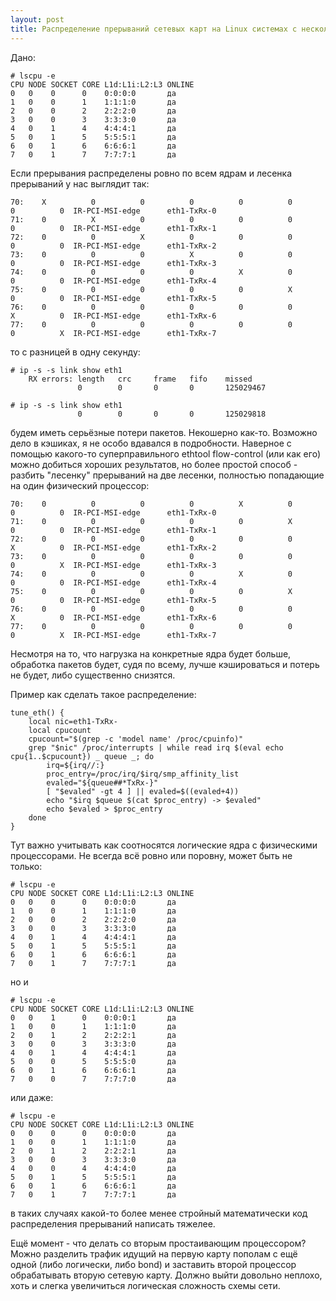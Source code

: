 ```yaml
---
layout: post
title: Распределение прерываний сетевых карт на Linux системах с несколькими физическими процессорами
---
```


Дано:

```
# lscpu -e
CPU NODE SOCKET CORE L1d:L1i:L2:L3 ONLINE
0   0    0      0    0:0:0:0       да
1   0    0      1    1:1:1:0       да
2   0    0      2    2:2:2:0       да
3   0    0      3    3:3:3:0       да
4   0    1      4    4:4:4:1       да
5   0    1      5    5:5:5:1       да
6   0    1      6    6:6:6:1       да
7   0    1      7    7:7:7:1       да
```

Если прерывания распределены ровно по всем ядрам и лесенка прерываний у нас выглядит так:

```
70:    X          0          0          0          0          0          0          0  IR-PCI-MSI-edge      eth1-TxRx-0
71:    0          X          0          0          0          0          0          0  IR-PCI-MSI-edge      eth1-TxRx-1
72:    0          0          X          0          0          0          0          0  IR-PCI-MSI-edge      eth1-TxRx-2
73:    0          0          0          X          0          0          0          0  IR-PCI-MSI-edge      eth1-TxRx-3
74:    0          0          0          0          X          0          0          0  IR-PCI-MSI-edge      eth1-TxRx-4
75:    0          0          0          0          0          X          0          0  IR-PCI-MSI-edge      eth1-TxRx-5
76:    0          0          0          0          0          0          X          0  IR-PCI-MSI-edge      eth1-TxRx-6
77:    0          0          0          0          0          0          0          X  IR-PCI-MSI-edge      eth1-TxRx-7
```

то с разницей в одну секунду:

```
# ip -s -s link show eth1
    RX errors: length   crc     frame   fifo    missed
               0        0       0       0       125029467

# ip -s -s link show eth1
               0        0       0       0       125029818
```

будем иметь серьёзные потери пакетов. Некошерно как-то. Возможно дело в кэшиках, я не особо вдавался в подробности. Наверное с помощью какого-то суперправильного ethtool flow-control (или как его) можно добиться хороших результатов, но более простой способ - разбить "лесенку" прерываний на две лесенки, полностью попадающие на один физический процессор:

```
70:    0          0          0          0          X          0          0          0  IR-PCI-MSI-edge      eth1-TxRx-0
71:    0          0          0          0          0          X          0          0  IR-PCI-MSI-edge      eth1-TxRx-1
72:    0          0          0          0          0          0          X          0  IR-PCI-MSI-edge      eth1-TxRx-2
73:    0          0          0          0          0          0          0          X  IR-PCI-MSI-edge      eth1-TxRx-3
74:    0          0          0          0          X          0          0          0  IR-PCI-MSI-edge      eth1-TxRx-4
75:    0          0          0          0          0          X          0          0  IR-PCI-MSI-edge      eth1-TxRx-5
76:    0          0          0          0          0          0          X          0  IR-PCI-MSI-edge      eth1-TxRx-6
77:    0          0          0          0          0          0          0          X  IR-PCI-MSI-edge      eth1-TxRx-7
```

Несмотря на то, что нагрузка на конкретные ядра будет больше, обработка пакетов будет, судя по всему, лучше кэшироваться и потерь не будет, либо существенно снизятся.

Пример как сделать такое распределение:

```
tune_eth() {
	local nic=eth1-TxRx-
	local cpucount
	cpucount="$(grep -c 'model name' /proc/cpuinfo)"
	grep "$nic" /proc/interrupts | while read irq $(eval echo cpu{1..$cpucount}) _ queue _; do
		irq=${irq//:}
		proc_entry=/proc/irq/$irq/smp_affinity_list
		evaled="${queue##*TxRx-}"
		[ "$evaled" -gt 4 ] || evaled=$((evaled+4))
		echo "$irq $queue $(cat $proc_entry) -> $evaled"
		echo $evaled > $proc_entry
	done
}
```

Тут важно учитывать как соотносятся логические ядра с физическими процессорами. Не всегда всё ровно или поровну, может быть не только:

```
# lscpu -e
CPU NODE SOCKET CORE L1d:L1i:L2:L3 ONLINE
0   0    0      0    0:0:0:0       да
1   0    0      1    1:1:1:0       да
2   0    0      2    2:2:2:0       да
3   0    0      3    3:3:3:0       да
4   0    1      4    4:4:4:1       да
5   0    1      5    5:5:5:1       да
6   0    1      6    6:6:6:1       да
7   0    1      7    7:7:7:1       да
```

но и

```
# lscpu -e
CPU NODE SOCKET CORE L1d:L1i:L2:L3 ONLINE
0   0    1      0    0:0:0:1       да
1   0    0      1    1:1:1:0       да
2   0    1      2    2:2:2:1       да
3   0    0      3    3:3:3:0       да
4   0    1      4    4:4:4:1       да
5   0    0      5    5:5:5:0       да
6   0    1      6    6:6:6:1       да
7   0    0      7    7:7:7:0       да
```

или даже:

```
# lscpu -e
CPU NODE SOCKET CORE L1d:L1i:L2:L3 ONLINE
0   0    0      0    0:0:0:0       да
1   0    0      1    1:1:1:0       да
2   0    1      2    2:2:2:1       да
3   0    0      3    3:3:3:0       да
4   0    0      4    4:4:4:0       да
5   0    1      5    5:5:5:1       да
6   0    1      6    6:6:6:1       да
7   0    1      7    7:7:7:1       да
```

в таких случаях какой-то более менее стройный математически код распределения прерываний написать тяжелее.

Ещё момент - что делать со вторым простаивающим процессором? Можно разделить трафик идущий на первую карту пополам с ещё одной (либо логически, либо bond) и заставить второй процессор обрабатывать вторую сетевую карту. Должно выйти довольно неплохо, хоть и слегка увеличиться логическая сложность схемы сети.
